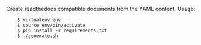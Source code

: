 Create readthedocs compatible documents from the YAML content.
Usage:
```
    $ virtualenv env
    $ source env/bin/activate
    $ pip install -r requirements.txt
    $ ./generate.sh
```


